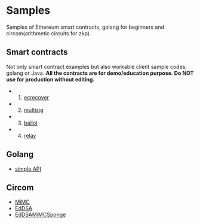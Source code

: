 # Samples
Samples of Ethereum smart contracts, golang for beginners and circom(arithmetic circuits for zkp).


## Smart contracts
Not only smart contract examples but also workable client sample codes, golang or Java. 
**All the contracts are for demo/education purpose. Do NOT use for production without editing.**
* 1. [ecrecover](./contracts/ecrecover/)
* 2. [multisig](./contracts/multisig/)
* 3. [ballot](./contracts/ballot)
* 4. [relay](./contracts/relay)

## Golang
* [simple API](./go/api)

## Circom
* [MiMC](./circom/mimc)
* [EdDSA](./circom/eddsa)
* [EdDSAMiMCSponge](./circom/eddsaMiMCSponge)
